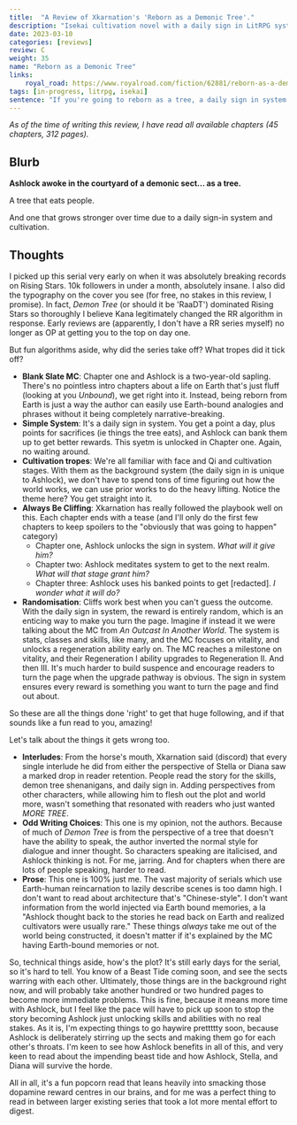 ```yaml
---
title:  "A Review of Xkarnation's 'Reborn as a Demonic Tree'."
description: "Isekai cultivation novel with a daily sign in LitRPG system about a man reborn, you guessed it, as a demonic tree."
date: 2023-03-10
categories: [reviews]
review: C
weight: 35
name: "Reborn as a Demonic Tree"
links:
    royal_road: https://www.royalroad.com/fiction/62881/reborn-as-a-demonic-tree
tags: [in-progress, litrpg, isekai]
sentence: "If you're going to reborn as a tree, a daily sign in system works out pretty well."
---
```


*As of the time of writing this review, I have read all available chapters (45 chapters, 312 pages).*

## Blurb

**Ashlock awoke in the courtyard of a demonic sect... as a tree.**

A tree that eats people.

And one that grows stronger over time due to a daily sign-in system and cultivation.

## Thoughts

I picked up this serial very early on when it was absolutely breaking records on Rising Stars. 10k followers in under a month, absolutely insane. I also did the typography on the cover you see (for free, no stakes in this review, I promise). In fact, *Demon Tree* (or should it be 'RaaDT') dominated Rising Stars so thoroughly I believe Kana legitimately changed the RR algorithm in response. Early reviews are (apparently, I don't have a RR series myself) no longer as OP at getting you to the top on day one.

But fun algorithms aside, why did the series take off? What tropes did it tick off?

* **Blank Slate MC**: Chapter one and Ashlock is a two-year-old sapling. There's no pointless intro chapters about a life on Earth that's just fluff (looking at you *Unbound*), we get right into it. Instead, being reborn from Earth is just a way the author can easily use Earth-bound analogies and phrases without it being completely narrative-breaking.
* **Simple System**: It's a daily sign in system. You get a point a day, plus points for sacrifices (ie things the tree eats), and Ashlock can bank them up to get better rewards. This syetm is unlocked in Chapter one. Again, no waiting around.
* **Cultivation tropes**: We're all familiar with face and Qi and cultivation stages. With them as the background system (the daily sign in is unique to Ashlock), we don't have to spend tons of time figuring out how the world works, we can use prior works to do the heavy lifting. Notice the theme here? You get straight into it.
* **Always Be Cliffing**: Xkarnation has really followed the playbook well on this. Each chapter ends with a tease (and I'll only do the first few chapters to keep spoilers to the "obviously that was going to happen" category)
  * Chapter one, Ashlock unlocks the sign in system. *What will it give him?*
  * Chapter two: Ashlock meditates system to get to the next realm. *What will that stage grant him?*
  * Chapter three: Ashlock uses his banked points to get \[redacted\]. *I wonder what it will do?*
* **Randomisation**: Cliffs work best when you can't guess the outcome. With the daily sign in system, the reward is entirely random, which is an enticing way to make you turn the page. Imagine if instead it we were talking about the MC from *An Outcast In Another World*. The system is stats, classes and skills, like many, and the MC focuses on vitality, and unlocks a regeneration ability early on. The MC reaches a milestone on vitality, and their Regeneration I ability upgrades to Regeneration II. And then III. It's much harder to build suspence and encourage readers to turn the page when the upgrade pathway is obvious. The sign in system ensures every reward is something you want to turn the page and find out about.

So these are all the things done 'right' to get that huge following, and if that sounds like a fun read to you, amazing!

Let's talk about the things it gets wrong too.

* **Interludes**: From the horse's mouth, Xkarnation said (discord) that every single interlude he did from either the perspective of Stella or Diana saw a marked drop in reader retention. People read the story for the skills, demon tree shenanigans, and daily sign in. Adding perspectives from other characters, while allowing him to flesh out the plot and world more, wasn't something that resonated with readers who just wanted *MORE TREE*.
* **Odd Writing Choices**: This one is my opinion, not the authors. Because of much of *Demon Tree* is from the perspective of a tree that doesn't have the ability to speak, the author inverted the normal style for dialogue and inner thought. So characters speaking are italicised, and Ashlock thinking is not. For me, jarring. And for chapters when there are lots of people speaking, harder to read.
* **Prose**: This one is 100% just me. The vast majority of serials which use Earth-human reincarnation to lazily describe scenes is too damn high. I don't want to read about architecture that's "Chinese-style". I don't want information from the world injected via Earth bound memories, a la "Ashlock thought back to the stories he read back on Earth and realized cultivators were usually rare." These things *always* take me out of the world being constructed, it doesn't matter if it's explained by the MC having Earth-bound memories or not.

So, technical things aside, how's the plot? It's still early days for the serial, so it's hard to tell. You know of a Beast Tide coming soon, and see the sects warring with each other. Ultimately, those things are in the background right now, and will probably take another hundred or two hundred pages to become more immediate problems. This is fine, because it means more time with Ashlock, but I feel like the pace will have to pick up soon to stop the story becoming Ashlock just unlocking skills and abilities with no real stakes. As it is, I'm expecting things to go haywire prettttty soon, because Ashlock is deliberately stirring up the sects and making them go for each other's throats. I'm keen to see how Ashlock benefits in all of this, and very keen to read about the impending beast tide and how Ashlock, Stella, and Diana will survive the horde.

All in all, it's a fun popcorn read that leans heavily into smacking those dopamine reward centres in our brains, and for me was a perfect thing to read in between larger existing series that took a lot more mental effort to digest.
